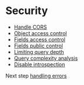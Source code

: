 Security
========

* [Handle CORS](handle-cors.md)
* [Object access control](object-access-control.md)
* [Fields access control](fields-access-control.md)
* [Fields public control](fields-public-control.md)
* [Limiting query depth](limiting-query-depth.md)
* [Query complexity analysis](query-complexity-analysis.md)
* [Disable introspection](disable_introspection.md)

Next step [handling errors](../error-handling/index.md)
